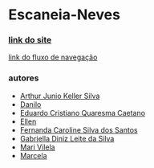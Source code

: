 # **Escaneia-Neves** 
### [link do site]()

[link do fluxo de navegação](https://github.com/EduardoCinfoA/Escaneia-Neves/blob/main/link%20do%20Fluxo%20de%20Navega%C3%A7%C3%A3o)

### autores
* [Arthur Junio Keller Silva](https://github.com/billiesilkie)
* [Danilo](https://github.com/Qin285)
* [Eduardo Cristiano Quaresma Caetano](https://github.com/EduardoCinfoA)
* [Ellen](https://github.com/Pequenaellen)
* [Fernanda Caroline Silva dos Santos]()
* [Gabriella Diniz Leite da Silva]()
* [Mari Vilela]()
* [Marcela](https://github.com/marcyilomilo)
